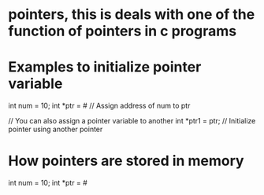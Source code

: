 # pointers, this is deals with one of the function of pointers in c programs 
# Examples to initialize pointer variable
int num   = 10;
int *ptr  = &num;   // Assign address of num to ptr

// You can also assign a pointer variable to another 
int *ptr1 = ptr;    // Initialize pointer using another pointer
# How pointers are stored in memory
int num  = 10;
int *ptr = &num;
# 


